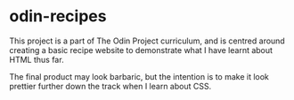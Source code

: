 # odin-recipes
This project is a part of The Odin Project curriculum, and is centred around creating a basic recipe website to demonstrate what I have learnt about HTML thus far. 

The final product may look barbaric, but the intention is to make it look prettier further down the track when I learn about CSS.